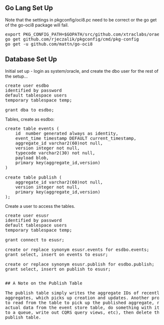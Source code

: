 ## Go Lang Set Up

Note that the settings in pkgconfig/oci8.pc need to be correct or the go get of
the go-oci8 package will fail.

<pre>
export PKG_CONFIG_PATH=$GOPATH/src/github.com/xtraclabs/oraeventstore/pkgconfig/
go get github.com/rjeczalik/pkgconfig/cmd/pkg-config
go get -u github.com/mattn/go-oci8
</pre>

## Database Set Up

Initial set up - login as system/oracle, and create the dbo user for the rest of the setup...

<pre>
create user esdbo
identified by password
default tablespace users
temporary tablespace temp;

grant dba to esdbo;
</pre>


Tables, create as esdbo:

<pre>
create table events (
    id  number generated always as identity,
    event_time timestamp DEFAULT current_timestamp,
    aggregate_id varchar2(60)not null,
    version integer not null,
    typecode varchar2(30) not null,
    payload blob,
    primary key(aggregate_id,version)
)

create table publish (
    aggregate_id varchar2(60)not null,
    version integer not null,
    primary key(aggregate_id,version)
);
</pre>

Create a user to access the tables.

<pre>
create user esusr
identified by password
default tablespace users
temporary tablespace temp;

grant connect to esusr;

create or replace synonym esusr.events for esdbo.events;
grant select, insert on events to esusr;

create or replace synonym esusr.publish for esdbo.publish;
grant select, insert on publish to esusr;
<pre>

## A Note on the Publish Table

The publish table simply writes the aggregate IDs of recently stored
aggregates, which picks up creation and updates. Another process will need
to read from the table to pick up the published aggregate, read the
actual data from the event store table, do something with it (publish it
to a queue, write out CQRS query views, etc), then delete the record from the
publish table.